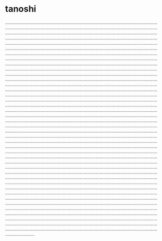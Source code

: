 # tanoshi

....................................................................................................................................................................................................................................................................................................................................................................................................................................................................................................................................................................................................................................................................................................................................................................................................................................................................................................................................................................................................................................................................................................................................................................................................................................................................................................................................................................................................................................................................................................................................................................................................................................................................................................................................................................................................................................................................................................................................................................................................................................................................................................................................................................................................................................................................................................................................................................................................................................................................................................................................................................................................................................................................................................................................................................................................................................................................................................................................................................................................................................................................................................................................................................................................................................................................................................................................................................................................................................................................................................................................................................................................................................................................................................................................................................................................................................................................................................................................................................................................................................................................................................................................................................................................................................................................................................................................................................................................................................................................................................................................................................................................................................................................................................................................................................................................................................................................................................................................................................................................................................................................................................................................................................................................................................................................................................................